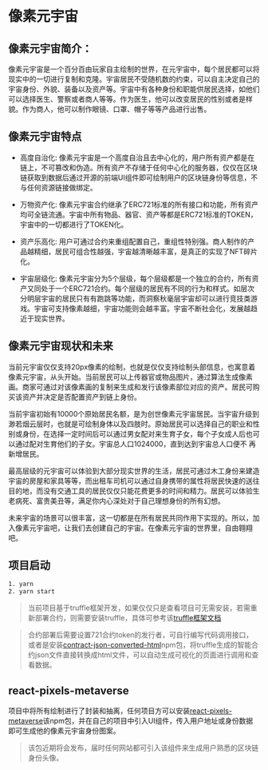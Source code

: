 # 像素元宇宙

## 像素元宇宙简介：
像素元宇宙是一个百分百由玩家自主绘制的世界，在元宇宙中，每个居民都可以将现实中的一切进行复制和克隆。宇宙居民不受随机数的约束，可以自主决定自己的宇宙身份、外貌、装备以及资产等。宇宙中有各种身份和职能供居民选择，如他们可以选择医生、警察或者商人等等。作为医生，他可以改变居民的性别或者是样貌。作为商人，他可以制作眼镜、口罩、帽子等等产品进行出售。

## 像素元宇宙特点

* 高度自治化: 像素元宇宙是一个高度自治且去中心化的，用户所有资产都是在链上，不可篡改和伪造。所有资产不存储于任何中心化的服务器，仅仅在区块链获取到数据后通过开源的前端UI组件即可绘制用户的区块链身份等信息，不与任何资源链接做绑定。

* 万物资产化: 像素元宇宙合约继承了ERC721标准的所有接口和功能，所有资产均可全链流通。宇宙中所有物品、器官、资产等都是ERC721标准的TOKEN，宇宙中的一切都进行了TOKEN化。

* 资产乐高化: 用户可通过合约来重组配置自己，重组性特别强。商人制作的产品越精细，居民可组合性越强，宇宙越清晰越丰富，是真正的实现了NFT碎片化。

* 宇宙层级化: 像素元宇宙分为5个层级，每个层级都是一个独立的合约，所有资产又同处于一个ERC721合约。每个层级的居民有不同的行为和样式。如层次分明层宇宙的居民只有有跑跳等功能，而洞察秋毫层宇宙却可以进行竞技类游戏。宇宙可支持像素越细，宇宙功能则会越丰富。宇宙不断社会化，发展越趋近于现实世界。

## 像素元宇宙现状和未来

当前元宇宙仅仅支持20px像素的绘制，也就是仅仅支持绘制头部信息，也寓意着像素元宇宙，从头开始。当前居民可以上传器官或物品图片，通过算法生成像素画。商家可通过对该像素画的复制来生成和发行该像素部位对应的资产。居民可购买该资产并决定是否配置资产到链上身份。

当前宇宙初始有10000个原始居民名额，是为创世像素元宇宙居民。当宇宙升级到渺若烟云层时，也就是可绘制身体以及四肢时。原始居民可以选择自己的职业和性别或身份，在选择一定时间后可以通过男女配对来生育子女，每个子女成人后也可以通过配对生育他们的子女。宇宙总人口1024000，直到达到宇宙总人口便不
再新增居民。

最高层级的元宇宙可以体验到大部分现实世界的生活，居民可通过木工身份来建造宇宙的房屋和家具等等，而出租车司机可以通过自身携带的属性将居民快速的送往目的地，而没有交通工具的居民仅仅只能花费更多的时间和精力。居民可以体验生老病死、富贵美丑等，满足你内心深处对于自己理想身份的所有幻想。

未来宇宙的场景可以很丰富，这一切都是在所有居民共同作用下实现的。所以，加入像素元宇宙吧，让我们去创建自己的宇宙。在像素元宇宙的世界里，自由翱翔吧。


## 项目启动
```sh
1. yarn
2. yarn start
```

> 当前项目基于truffle框架开发，如果仅仅只是查看项目可无需安装，若需重新部署合约，则需要安装truffle，具体可参考该[truffle框架文档](https://learnblockchain.cn/docs/truffle/index.html)

> 合约部署后需要设置721合约token的发行者，可自行编写代码调用接口，或者是安装[contract-json-converted-html](https://github.com/xiangzhengfeng/truffle-contract-json-converted-html)npm包，将truffle生成的智能合约json文件直接转换成html文件，可以自动生成可视化的页面进行调用和查看数据。


## react-pixels-metaverse
项目中将所有绘制进行了封装和抽离，任何项目方可以安装[react-pixels-metaverse](https://github.com/PixelsMetaverse/react-pixels-metaverse)该npm包，并在自己的项目中引入UI组件，传入用户地址或身份数据即可生成他的像素元宇宙身份图案。

> 该包近期将会发布，届时任何网站都可引入该组件来生成用户熟悉的区块链身份头像。